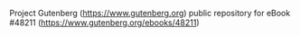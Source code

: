 Project Gutenberg (https://www.gutenberg.org) public repository for eBook #48211 (https://www.gutenberg.org/ebooks/48211)
